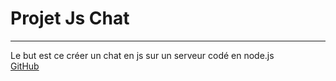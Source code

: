 # Projet Js Chat
---
Le but est ce créer un chat en js sur un serveur codé en node.js 
<br>
[GitHub](https://github.com/XavierBan/ProjetJs)